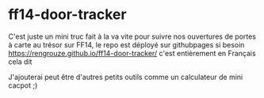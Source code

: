 # ff14-door-tracker

C'est juste un mini truc fait à la va vite pour suivre nos ouvertures de portes à carte au trésor sur FF14, le repo est déployé sur githubpages si besoin https://rengrouze.github.io/ff14-door-tracker/
c'est entièrement en Français cela dit

J'ajouterai peut être d'autres petits outils comme un calculateur de mini cacpot ;)
